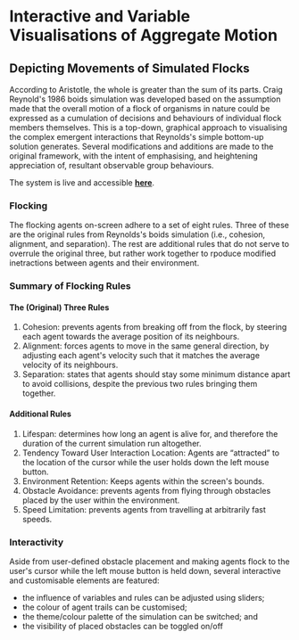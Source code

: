 # Interactive and Variable Visualisations of Aggregate Motion
## Depicting Movements of Simulated Flocks
According to Aristotle, the whole is greater than the sum of its parts. 
Craig Reynold's 1986 boids simulation was developed based on the assumption 
made that the overall motion of a flock of organisms in nature could be 
expressed as a cumulation of decisions and behaviours of individual flock 
members themselves. This is a top-down, graphical approach to visualising 
the complex emergent interactions that Reynolds's simple bottom-up solution 
generates. Several modifications and additions are made to the original 
framework, with the intent of emphasising, and heightening appreciation of, 
resultant observable group behaviours.  

The system is live and accessible **[here](build.html)**.

### Flocking
The flocking agents on-screen adhere to a set of eight rules. Three of these
are the original rules from Reynolds's boids simulation (i.e., cohesion, 
alignment, and separation). The rest are additional rules that do not serve
to overrule the original three, but rather work together to rpoduce modified
inetractions between agents and their environment.  

### Summary of Flocking Rules
#### The (Original) Three Rules
1. Cohesion: prevents agents from breaking off from the flock, by
steering each agent towards the average position of its neighbours.
2. Alignment: forces agents to move in the same general direction,
by adjusting each agent's velocity such that it matches the average velocity 
of its neighbours.
3. Separation: states that agents should stay some minimum distance apart to 
avoid collisions, despite the previous two rules bringing them together.  

#### Additional Rules
1. Lifespan: determines how long an agent is alive for, and therefore the 
duration of the current simulation run altogether.
2. Tendency Toward User Interaction Location: Agents are “attracted” to the 
location of the cursor while the user holds down the left mouse button.
3. Environment Retention: Keeps agents within the screen's bounds.
4. Obstacle Avoidance: prevents agents from flying through obstacles placed
by the user within the environment.
5. Speed Limitation: prevents agents from travelling at arbitrarily fast
speeds.  

### Interactivity
Aside from user-defined obstacle placement and making agents flock to the 
user's cursor while the left mouse button is held down, several interactive
and customisable elements are featured:
- the influence of variables and rules can be adjusted using sliders;
- the colour of agent trails can be customised;
- the theme/colour palette of the simulation can be switched; and
- the visibility of placed obstacles can be toggled on/off 
